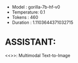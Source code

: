 - Model      : gorilla-7b-hf-v0
- Temperature: 0.1
- Tokens     : 460
- Duration   : 1.1103644371032715


# ASSISTANT:
<<<domain>>>: Multimodal Text-to-Image



